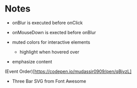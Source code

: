# Notes

- onBlur is executed before onClick

- onMouseDown is exected before onBlur

- muted colors for interactive elements

    - highlight when hovered over

- emphasize content

(Event Order)[https://codepen.io/mudassir0909/pen/qBjvzL]

- Three Bar SVG from Font Awesome